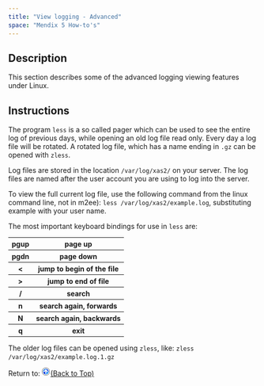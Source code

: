 ```yaml
---
title: "View logging - Advanced"
space: "Mendix 5 How-to's"
---
```

## Description

This section describes some of the advanced logging viewing features under Linux.

## Instructions

The program `less` is a so called pager which can be used to see the entire log of previous days, while opening an old log file read only. Every day a log file will be rotated. A rotated log file, which has a name ending in `.gz` can be opened with `zless`.

Log files are stored in the location `/var/log/xas2/` on your server. The log files are named after the user account you are using to log into the server.

To view the full current log file, use the following command from the linux command line, not in m2ee): `less /var/log/xas2/example.log`, substituting example with your user name.

The most important keyboard bindings for use in `less` are:

<table><thead><tr><th class="confluenceTh">pgup</th><th class="confluenceTh">page up</th></tr></thead><tbody><tr><th class="confluenceTh">pgdn</th><th class="confluenceTh">page down</th></tr><tr><th class="confluenceTh">&lt;</th><th class="confluenceTh">jump to begin of the file</th></tr><tr><th class="confluenceTh">&gt;</th><th class="confluenceTh">jump to end of file</th></tr><tr><th class="confluenceTh">/</th><th class="confluenceTh">search</th></tr><tr><th class="confluenceTh">n</th><th class="confluenceTh">search again, forwards</th></tr><tr><th class="confluenceTh">N</th><th class="confluenceTh">search again, backwards</th></tr><tr><th class="confluenceTh">q</th><th class="confluenceTh">exit</th></tr></tbody></table>

The older log files can be opened using `zless`, like: `zless /var/log/xas2/example.log.1.gz`

Return to:
[![](attachments/819203/917564.png)](View+logging+-+Advanced)[(Back to Top)](View+logging+-+Advanced)
